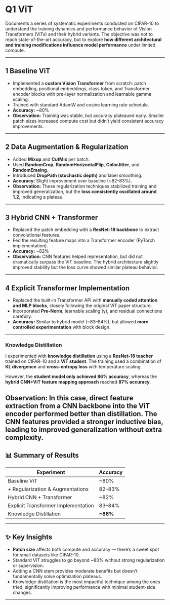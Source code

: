 #  Q1 ViT

Documents a series of systematic experiments conducted on CIFAR-10 to understand the training dynamics and performance behavior of Vision Transformers (ViTs) and their hybrid variants. The objective was not to reach state-of-the-art accuracy, but to explore **how different architectural and training modifications influence model performance** under limited compute.

---

## 1️ Baseline ViT

- Implemented a **custom Vision Transformer** from scratch: patch embedding, positional embeddings, class token, and Transformer encoder blocks with pre-layer normalization and learnable gamma scaling.  
- Trained with standard AdamW and cosine learning rate schedule.  
- **Accuracy:** ~80%  
- **Observation:** Training was stable, but accuracy plateaued early. Smaller patch sizes increased compute cost but didn’t yield consistent accuracy improvements.

---

## 2️ Data Augmentation & Regularization

- Added **Mixup** and **CutMix** per batch.  
- Used **RandomCrop**, **RandomHorizontalFlip**, **ColorJitter**, and **RandomErasing**.  
- Introduced **DropPath (stochastic depth)** and label smoothing.  
- **Accuracy:** Slight improvement over baseline (~82–83%).  
- **Observation:** These regularization techniques stabilized training and improved generalization, but the **loss consistently oscillated around 1.2**, indicating a plateau.

---

## 3️ Hybrid CNN + Transformer

- Replaced the patch embedding with a **ResNet-18 backbone** to extract convolutional features.  
- Fed the resulting feature maps into a Transformer encoder (PyTorch implementation).  
- **Accuracy:** ~82%  
- **Observation:** CNN features helped representation, but did not dramatically surpass the ViT baseline. The hybrid architecture slightly improved stability but the loss curve showed similar plateau behavior.

---

## 4️ Explicit Transformer Implementation

- Replaced the built-in Transformer API with **manually coded attention and MLP blocks**, closely following the original ViT paper structure.  
- Incorporated **Pre-Norm**, learnable scaling (γ), and residual connections carefully.  
- **Accuracy:** Similar to hybrid model (~83–84%), but allowed **more controlled experimentation** with block design.

---

###  Knowledge Distillation

I experimented with **knowledge distillation** using a **ResNet-18 teacher** trained on CIFAR-10 and a **ViT student**. The training used a combination of **KL divergence** and **cross-entropy loss** with temperature scaling.

However, the **student model only achieved 86% accuracy**, whereas the **hybrid CNN+ViT feature mapping approach** reached **87% accuracy**.

**Observation:** In this case, **direct feature extraction from a CNN backbone into the ViT encoder performed better** than distillation. The CNN features provided a stronger inductive bias, leading to improved generalization without extra complexity.
---

## 📊 Summary of Results

| Experiment                          | Accuracy |
|--------------------------------------|----------|
| Baseline ViT                         | ~80%     |
| + Regularization & Augmentations     | 82–83%   |
| Hybrid CNN + Transformer             | ~82%     |
| Explicit Transformer Implementation  | 83–84%   |
| Knowledge Distillation               | **~86%** |

---

## ✨ Key Insights

- **Patch size** affects both compute and accuracy — there’s a sweet spot for small datasets like CIFAR-10.  
- Standard ViT struggles to go beyond ~80% without strong regularization or supervision.  
- Adding a CNN stem provides moderate benefits but doesn’t fundamentally solve optimization plateaus.  
- Knowledge distillation is the most impactful technique among the ones tried, significantly improving performance with minimal student-side changes.

---

